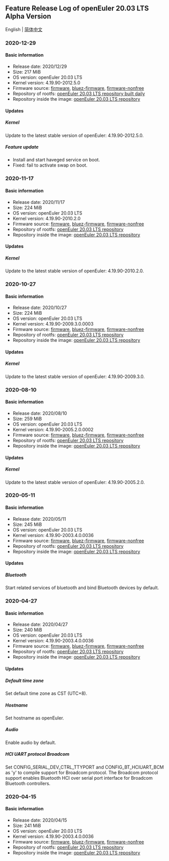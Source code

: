 ## Feature Release Log of openEuler 20.03 LTS Alpha Version

English | [简体中文](./changelog-20.03-LTS.md)

### 2020-12-29

#### Basic information

- Release date: 2020/12/29
- Size: 217 MiB
- OS version: openEuler 20.03 LTS
- Kernel version: 4.19.90-2012.5.0
- Firmware source: [firmware](https://github.com/raspberrypi/firmware), [bluez-firmware](https://github.com/RPi-Distro/bluez-firmware), [firmware-nonfree](https://github.com/RPi-Distro/firmware-nonfree)
- Repository of rootfs: [openEuler 20.03 LTS repository built daily](http://119.3.219.20:82/openEuler:/20.03:/LTS/standard_aarch64/aarch64/)
- Repository inside the image: [openEuler 20.03 LTS repository](https://gitee.com/src-openeuler/openEuler-repos/blob/openEuler-20.03-LTS/generic.repo)

#### Updates

##### Kernel

Update to the latest stable version of openEuler: 4.19.90-2012.5.0.

##### Feature update

- Install and start haveged service on boot.
- Fixed: fail to activate swap on boot.

### 2020-11-17

#### Basic information

- Release date: 2020/11/17
- Size: 224 MiB
- OS version: openEuler 20.03 LTS
- Kernel version: 4.19.90-2010.2.0
- Firmware source: [firmware](https://github.com/raspberrypi/firmware), [bluez-firmware](https://github.com/RPi-Distro/bluez-firmware), [firmware-nonfree](https://github.com/RPi-Distro/firmware-nonfree)
- Repository of rootfs: [openEuler 20.03 LTS repository](https://gitee.com/src-openeuler/openEuler-repos/blob/openEuler-20.03-LTS/generic.repo)
- Repository inside the image: [openEuler 20.03 LTS repository](https://gitee.com/src-openeuler/openEuler-repos/blob/openEuler-20.03-LTS/generic.repo)

#### Updates

##### Kernel

Update to the latest stable version of openEuler: 4.19.90-2010.2.0.

### 2020-10-27

#### Basic information

- Release date: 2020/10/27
- Size: 224 MiB
- OS version: openEuler 20.03 LTS
- Kernel version: 4.19.90-2009.3.0.0003
- Firmware source: [firmware](https://github.com/raspberrypi/firmware), [bluez-firmware](https://github.com/RPi-Distro/bluez-firmware), [firmware-nonfree](https://github.com/RPi-Distro/firmware-nonfree)
- Repository of rootfs: [openEuler 20.03 LTS repository](https://gitee.com/src-openeuler/openEuler-repos/blob/openEuler-20.03-LTS/generic.repo)
- Repository inside the image: [openEuler 20.03 LTS repository](https://gitee.com/src-openeuler/openEuler-repos/blob/openEuler-20.03-LTS/generic.repo)

#### Updates

##### Kernel

Update to the latest stable version of openEuler: 4.19.90-2009.3.0.

### 2020-08-10

#### Basic information

- Release date: 2020/08/10
- Size: 259 MiB
- OS version: openEuler 20.03 LTS
- Kernel version: 4.19.90-2005.2.0.0002
- Firmware source: [firmware](https://github.com/raspberrypi/firmware), [bluez-firmware](https://github.com/RPi-Distro/bluez-firmware), [firmware-nonfree](https://github.com/RPi-Distro/firmware-nonfree)
- Repository of rootfs: [openEuler 20.03 LTS repository](http://repo.openeuler.org/openEuler-20.03-LTS/everything/aarch64/)
- Repository inside the image: [openEuler 20.03 LTS repository](https://gitee.com/openeuler/raspberrypi/blob/master/scripts/config/openEuler-20.03-LTS.repo)

#### Updates

##### Kernel

Update to the latest stable version of openEuler: 4.19.90-2005.2.0.

### 2020-05-11

#### Basic information

- Release date: 2020/05/11
- Size: 245 MiB
- OS version: openEuler 20.03 LTS
- Kernel version: 4.19.90-2003.4.0.0036
- Firmware source: [firmware](https://github.com/raspberrypi/firmware), [bluez-firmware](https://github.com/RPi-Distro/bluez-firmware), [firmware-nonfree](https://github.com/RPi-Distro/firmware-nonfree)
- Repository of rootfs: [openEuler 20.03 LTS repository](http://repo.openeuler.org/openEuler-20.03-LTS/everything/aarch64/)
- Repository inside the image: [openEuler 20.03 LTS repository](https://gitee.com/openeuler/raspberrypi/blob/master/scripts/config/openEuler-20.03-LTS.repo)

#### Updates

##### Bluetooth

Start related services of bluetooth and bind Bluetooth devices by default.

### 2020-04-27

#### Basic information

- Release date: 2020/04/27
- Size: 240 MiB
- OS version: openEuler 20.03 LTS
- Kernel version: 4.19.90-2003.4.0.0036
- Firmware source: [firmware](https://github.com/raspberrypi/firmware), [bluez-firmware](https://github.com/RPi-Distro/bluez-firmware), [firmware-nonfree](https://github.com/RPi-Distro/firmware-nonfree)
- Repository of rootfs: [openEuler 20.03 LTS repository](http://repo.openeuler.org/openEuler-20.03-LTS/everything/aarch64/)
- Repository inside the image: [openEuler 20.03 LTS repository](https://gitee.com/openeuler/raspberrypi/blob/master/scripts/config/openEuler-20.03-LTS.repo)

#### Updates

##### Default time zone

Set default time zone as CST (UTC+8).

##### Hostname

Set hostname as openEuler.

##### Audio

Enable audio by default.

##### HCI UART protocol Broadcom

Set CONFIG_SERIAL_DEV_CTRL_TTYPORT and CONFIG_BT_HCIUART_BCM as 'y' to compile support for Broadcom protocol. The Broadcom protocol support enables Bluetooth HCI over serial port interface for Broadcom Bluetooth controllers.

### 2020-04-15

#### Basic information

- Release date: 2020/04/15
- Size: 241 MiB
- OS version: openEuler 20.03 LTS
- Kernel version: 4.19.90-2003.4.0.0036
- Firmware source: [firmware](https://github.com/raspberrypi/firmware), [bluez-firmware](https://github.com/RPi-Distro/bluez-firmware), [firmware-nonfree](https://github.com/RPi-Distro/firmware-nonfree)
- Repository of rootfs: [openEuler 20.03 LTS repository](http://repo.openeuler.org/openEuler-20.03-LTS/everything/aarch64/)
- Repository inside the image: [openEuler 20.03 LTS repository](https://gitee.com/openeuler/raspberrypi/blob/master/scripts/config/openEuler-20.03-LTS.repo)